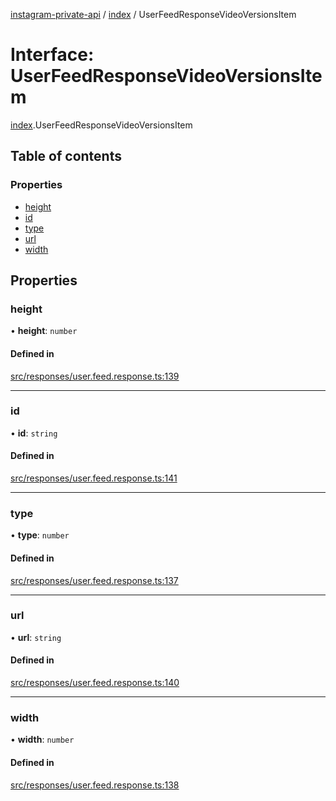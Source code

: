 [instagram-private-api](../../README.md) / [index](../../modules/index.md) / UserFeedResponseVideoVersionsItem

# Interface: UserFeedResponseVideoVersionsItem

[index](../../modules/index.md).UserFeedResponseVideoVersionsItem

## Table of contents

### Properties

- [height](UserFeedResponseVideoVersionsItem.md#height)
- [id](UserFeedResponseVideoVersionsItem.md#id)
- [type](UserFeedResponseVideoVersionsItem.md#type)
- [url](UserFeedResponseVideoVersionsItem.md#url)
- [width](UserFeedResponseVideoVersionsItem.md#width)

## Properties

### height

• **height**: `number`

#### Defined in

[src/responses/user.feed.response.ts:139](https://github.com/Nerixyz/instagram-private-api/blob/0e0721c/src/responses/user.feed.response.ts#L139)

___

### id

• **id**: `string`

#### Defined in

[src/responses/user.feed.response.ts:141](https://github.com/Nerixyz/instagram-private-api/blob/0e0721c/src/responses/user.feed.response.ts#L141)

___

### type

• **type**: `number`

#### Defined in

[src/responses/user.feed.response.ts:137](https://github.com/Nerixyz/instagram-private-api/blob/0e0721c/src/responses/user.feed.response.ts#L137)

___

### url

• **url**: `string`

#### Defined in

[src/responses/user.feed.response.ts:140](https://github.com/Nerixyz/instagram-private-api/blob/0e0721c/src/responses/user.feed.response.ts#L140)

___

### width

• **width**: `number`

#### Defined in

[src/responses/user.feed.response.ts:138](https://github.com/Nerixyz/instagram-private-api/blob/0e0721c/src/responses/user.feed.response.ts#L138)
